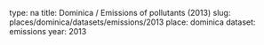 type: na
title: Dominica / Emissions of pollutants (2013)
slug: places/dominica/datasets/emissions/2013
place: dominica
dataset: emissions
year: 2013

